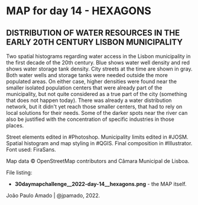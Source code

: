 <h1>MAP for day 14 - HEXAGONS</h1>
<h2>DISTRIBUTION OF WATER RESOURCES IN THE EARLY 20TH CENTURY LISBON MUNICIPALITY</h2>
<p>Two spatial histograms regarding water access in the Lisbon municipality in the first decade of the 20th century. Blue shows water well density and red shows water storage tank density. City streets at the time are shown in gray. Both water wells and storage tanks were needed outside the more populated areas. On either case, higher densities were found near the smaller isolated population centers that were already part of the municipality, but not quite considered as a true part of the city (something that does not happen today). There was already a water distribution network, but it didn't yet reach those smaller centers, that had to rely on local solutions for their needs. Some of the darker spots near the river can also be justified with the concentration of specific industries in those places.</p>
<p>Street elements edited in #Photoshop. Municipality limits edited in #JOSM. Spatial histogram and map styling in #QGIS. Final composition in #Illustrator. Font used: FiraSans.</p>
<p>Map data © OpenStreetMap contributors and Câmara Municipal de Lisboa.</p>
<p>File listing:</p>
<ul>
  <li><b>30daymapchallenge__2022-day-14__hexagons.png</b> - the MAP itself.</li>
  </ul>
<p>João Paulo Amado | @jpamado, 2022.</p>
